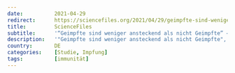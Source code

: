 ```yaml
---
date:          2021-04-29
redirect:      https://sciencefiles.org/2021/04/29/geimpfte-sind-weniger-ansteckend-als-nicht-geimpfte-wirklich-von-schlechten-und-noch-schlechteren-studien/
title:         ScienceFiles
subtitle:      '“Geimpfte sind weniger ansteckend als nicht Geimpfte” – Wirklich? Von schlechten und noch schlechteren Studien'
description:   '"Geimpfte sind weniger ansteckend als nicht Geimpfte", so die Schlagzeile des Beitrags von OE24, den uns ein Leser zuschickt hat. Das Märchen, es nimmt seinen Lauf. Nachdem Hans im Glück seine Impfung erhalten hat, ist er zwar positiv auf SARS-CoV-2 getestet worden, aber er hat weniger Dritte angesteckt als der nicht Gimpfte Hans im Pech.…'
country:       DE
categories:    [Studie, Impfung]
tags:          [immunität]
---
```

